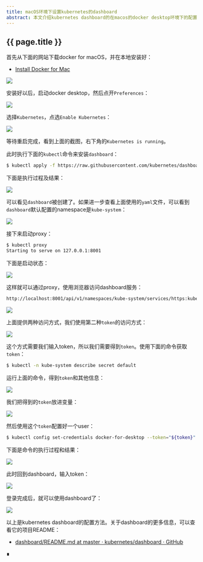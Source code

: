 ```yaml
---
title: macOS环境下设置kubernetes的dashboard
abstract: 本文介绍kubernetes dashboard的在macos的docker desktop环境下的配置方法。
---
```


## {{ page.title }} 


首先从下面的网站下载docker for macOS，并在本地安装好：

* [Install Docker for Mac](https://docs.docker.com/v17.12/docker-for-mac/install/)

![](https://raw.githubusercontent.com/liweinan/blogpic2019_ii/master/sep25/9B02E455-F8FA-4849-9A4F-FB79E3BD78AA.png)

安装好以后，启动docker desktop，然后点开`Preferences`：

![](https://raw.githubusercontent.com/liweinan/blogpic2019_ii/master/sep25/D52B30A7-F4AF-44CD-A860-0DF725B22B8A.png)

选择`Kubernetes`，点选`Enable Kubernetes`：

![](https://raw.githubusercontent.com/liweinan/blogpic2019_ii/master/sep25/880127AD-DC7B-4590-BB11-C0FA1D446624.png)

等待重启完成，看到上面的截图，右下角的`Kubernetes is running`。

此时执行下面的`kubectl`命令来安装`dashboard`：

```bash
$ kubectl apply -f https://raw.githubusercontent.com/kubernetes/dashboard/v1.10.1/src/deploy/recommended/kubernetes-dashboard.yaml
```

下面是执行过程及结果：

![](https://raw.githubusercontent.com/liweinan/blogpic2019_ii/master/sep25/70AC9F5F-EC30-41C5-9956-E05707909E1D.png)

可以看见`dashboard`被创建了。如果进一步查看上面使用的`yaml`文件，可以看到`dashboard`默认配置的namespace是`kube-system`：

![](https://raw.githubusercontent.com/liweinan/blogpic2019_ii/master/sep25/3E160FCB-7626-4375-9D5A-D81BBD90B096.png)

接下来启动proxy：

```bash
$ kubectl proxy
Starting to serve on 127.0.0.1:8001
```

下面是启动状态：

![](https://raw.githubusercontent.com/liweinan/blogpic2019_ii/master/sep25/3C20ACB2-4056-49B4-B2FD-4040D1768A52.png)

这样就可以通过proxy，使用浏览器访问dashboard服务：

```txt
http://localhost:8001/api/v1/namespaces/kube-system/services/https:kubernetes-dashboard:/proxy/#!/login
```

![](https://raw.githubusercontent.com/liweinan/blogpic2019_ii/master/sep25/B310BF37-BCB3-4A4E-8DDA-D112CC0DE65C.png)

上面提供两种访问方式，我们使用第二种`token`的访问方式：

![](https://raw.githubusercontent.com/liweinan/blogpic2019_ii/master/sep25/F8B029A9-AAF6-439D-B4CF-17EFEFA115AD.png)

这个方式需要我们输入token，所以我们需要得到`token`。使用下面的命令获取`token`：

```bash
$ kubectl -n kube-system describe secret default
```

运行上面的命令，得到`token`和其他信息：

![](https://raw.githubusercontent.com/liweinan/blogpic2019_ii/master/sep25/7DBB8D60-F9B6-4709-A1E8-9E18310B2AA7.png)

我们把得到的`token`放进变量：

![](https://raw.githubusercontent.com/liweinan/blogpic2019_ii/master/sep25/77B051DF-70F5-45F6-900B-B2F865E82802.png)

然后使用这个`token`配置好一个user：

```bash
$ kubectl config set-credentials docker-for-desktop --token="${token}"
```

下面是命令的执行过程和结果：

![](https://raw.githubusercontent.com/liweinan/blogpic2019_ii/master/sep25/325EFC2F-FC28-4BA6-88BA-D5C2F65DD549.png)

此时回到dashboard，输入token：

![](https://raw.githubusercontent.com/liweinan/blogpic2019_ii/master/sep25/797FF9B7-D7C4-46C2-8DF1-4CAE8E696145.png)

登录完成后，就可以使用dashboard了：

![](https://raw.githubusercontent.com/liweinan/blogpic2019_ii/master/sep25/5A65D221-FEBF-4EC1-8658-AE8FFF070590.png)

以上是kubernetes dashboard的配置方法。关于dashboard的更多信息，可以查看它的项目README：

* [dashboard/README.md at master · kubernetes/dashboard · GitHub](https://github.com/kubernetes/dashboard/blob/master/README.md)

∎
